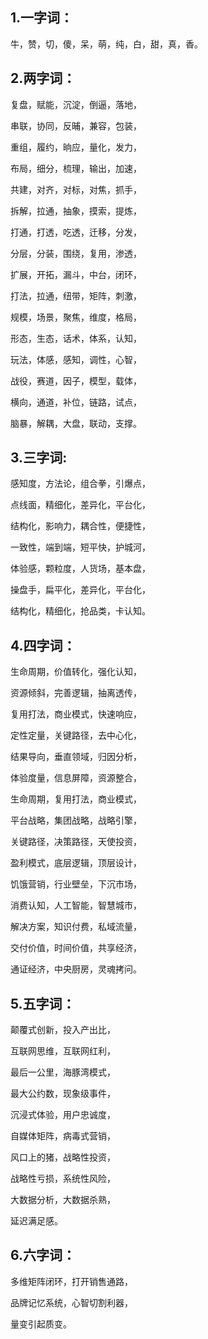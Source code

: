 ## 1.一字词：

牛，赞，切，傻，呆，萌，纯，白，甜，真，香。



## 2.两字词：

复盘，赋能，沉淀，倒逼，落地，

串联，协同，反晡，兼容，包装，

重组，履约，晌应，量化，发力，

布局，细分，梳理，输出，加速，

共建，对齐，对标，对焦，抓手，

拆解，拉通，抽象，摸索，提炼，

打通，打透，吃透，迁移，分发，

分层，分装，围绕，复用，渗透，

扩展，开拓，漏斗，中台，闭环，

打法，拉通，纽带，矩阵，刺激，

规模，场景，聚焦，维度，格局，

形态，生态，话术，体系，认知，

玩法，体感，感知，调性，心智，

战役，赛道，因子，模型，载体，

横向，通道，补位，链路，试点，

脑暴，解耦，大盘，联动，支撑。



## 3.三字词:

感知度，方法论，组合拳，引爆点，

点线面，精细化，差异化，平台化，

结构化，影响力，耦合性，便捷性，

一致性，端到端，短平快，护城河，

体验感，颗粒度，人货场，基本盘，

操盘手，扁平化，差异化，平台化，

结构化，精细化，抢品类，卡认知。



## 4.四字词：

生命周期，价值转化，强化认知，

资源倾斜，完善逻辑，抽离透传，

复用打法，商业模式，快速响应，

定性定量，关键路径，去中心化，

结果导向，垂直领域，归因分析，

体验度量，信息屏障，资源整合，

生命周期，复用打法，商业模式，

平台战略，集团战略，战略引擎，

关键路径，决策路径，天使投资，

盈利模式，底层逻辑，顶层设计，

饥饿营销，行业壁垒，下沉市场，

消费认知，人工智能，智慧城市，

解决方案，知识付费，私域流量，

交付价值，时间价值，共享经济，

通证经济，中央厨房，灵魂拷问。



## 5.五字词：

颠覆式创新，投入产出比，

互联网思维，互联网红利，

最后一公里，海豚湾模式，

最大公约数，现象级事件，

沉浸式体验，用户忠诚度，

自媒体矩阵，病毒式营销，

风口上的猪，战略性投资，

战略性亏损，系统性风险，

大数据分析，大数据杀熟，

延迟满足感。



## 6.六字词：

多维矩阵闭环，打开销售通路，

品牌记忆系统，心智切割利器，

量变引起质变。